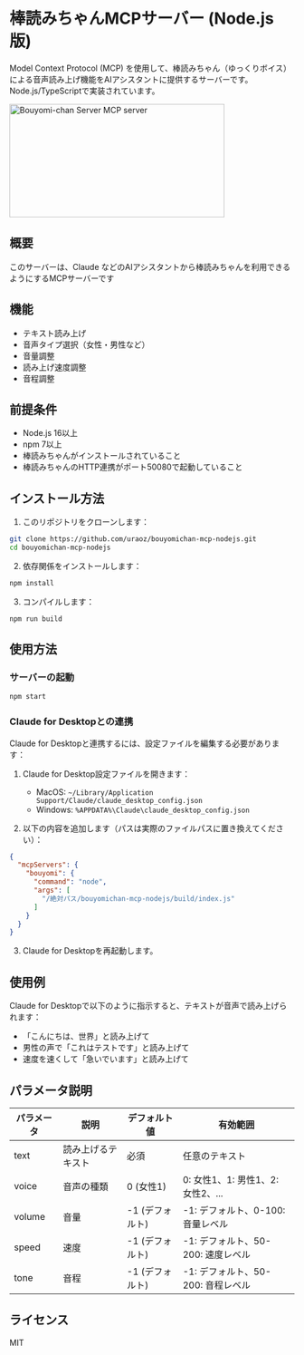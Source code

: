 # 棒読みちゃんMCPサーバー (Node.js版)

Model Context Protocol (MCP) を使用して、棒読みちゃん（ゆっくりボイス）による音声読み上げ機能をAIアシスタントに提供するサーバーです。Node.js/TypeScriptで実装されています。

<a href="https://glama.ai/mcp/servers/@uraoz/bouyomi-mcp-nodejs">
  <img width="380" height="200" src="https://glama.ai/mcp/servers/@uraoz/bouyomi-mcp-nodejs/badge" alt="Bouyomi-chan Server MCP server" />
</a>

## 概要

このサーバーは、Claude などのAIアシスタントから棒読みちゃんを利用できるようにするMCPサーバーです

## 機能

- テキスト読み上げ
- 音声タイプ選択（女性・男性など）
- 音量調整
- 読み上げ速度調整
- 音程調整

## 前提条件

- Node.js 16以上
- npm 7以上
- 棒読みちゃんがインストールされていること
- 棒読みちゃんのHTTP連携がポート50080で起動していること

## インストール方法

1. このリポジトリをクローンします：

```bash
git clone https://github.com/uraoz/bouyomichan-mcp-nodejs.git
cd bouyomichan-mcp-nodejs
```

2. 依存関係をインストールします：

```bash
npm install
```

3. コンパイルします：

```bash
npm run build
```

## 使用方法

### サーバーの起動

```bash
npm start
```

### Claude for Desktopとの連携

Claude for Desktopと連携するには、設定ファイルを編集する必要があります：

1. Claude for Desktop設定ファイルを開きます：
   - MacOS: `~/Library/Application Support/Claude/claude_desktop_config.json`
   - Windows: `%APPDATA%\Claude\claude_desktop_config.json`

2. 以下の内容を追加します（パスは実際のファイルパスに置き換えてください）：

```json
{
  "mcpServers": {
    "bouyomi": {
      "command": "node",
      "args": [
        "/絶対パス/bouyomichan-mcp-nodejs/build/index.js"
      ]
    }
  }
}
```

3. Claude for Desktopを再起動します。

## 使用例

Claude for Desktopで以下のように指示すると、テキストが音声で読み上げられます：

- 「こんにちは、世界」と読み上げて
- 男性の声で「これはテストです」と読み上げて
- 速度を速くして「急いでいます」と読み上げて

## パラメータ説明

| パラメータ | 説明 | デフォルト値 | 有効範囲 |
|----------|------|------------|---------|
| text     | 読み上げるテキスト | 必須 | 任意のテキスト |
| voice    | 音声の種類 | 0 (女性1) | 0: 女性1、1: 男性1、2: 女性2、... |
| volume   | 音量 | -1 (デフォルト) | -1: デフォルト、0-100: 音量レベル |
| speed    | 速度 | -1 (デフォルト) | -1: デフォルト、50-200: 速度レベル |
| tone     | 音程 | -1 (デフォルト) | -1: デフォルト、50-200: 音程レベル |

## ライセンス

MIT
